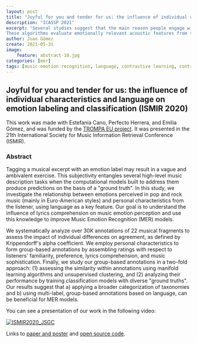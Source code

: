 ```yaml
---
layout: post
title: "Joyful for you and tender for us: the influence of individual characteristics and language on emotion labeling and classification"
description: "ICASSP 2021"
excerpt: "Several studies suggest that the main reason people engage with music is its emotional effect. This makes the idea of computational algorithms that can predict the emotions in music particularly intriguing and provocative. 
These algorithms evaluate emotionally relevant acoustic features from the audio signals, and correlate them with certain emotions that the music could convey, express or induce."
author: Juan Gómez
create: 2021-05-31
image:
    feature: abstract-10.jpg
categories: [mer]
tags: [music emotion recognition, language, contrastive learning, contrastive predictive coding]
---
```


## Joyful for you and tender for us: the influence of individual characteristics and language on emotion labeling and classification (ISMIR 2020)

This work was made with Estefanía Cano, Perfecto Herrera, and Emilia Gómez, and was funded by the [TROMPA EU project](https://trompamusic.eu/). It was presented in the 21th International Society for Music Information Retrieval Conference (ISMIR).
 
### Abstract

Tagging a musical excerpt with an emotion label may result in a vague and ambivalent exercise. This subjectivity entangles several high-level music description tasks when the computational models built to address them produce predictions on the basis of a "ground truth". In this study, we investigate the relationship between emotions perceived in pop and rock music (mainly in Euro-American styles) and personal characteristics from the listener, using language as a key feature. Our goal is to understand the influence of lyrics comprehension on music emotion perception and use this knowledge to improve Music Emotion Recognition (MER) models. 

We systematically analyze over 30K annotations of 22 musical fragments to assess the impact of individual differences on agreement, as defined by Krippendorff's alpha coefficient. We employ personal characteristics to form group-based annotations by assembling ratings with respect to listeners' familiarity, preference, lyrics comprehension, and music sophistication. Finally, we study our group-based annotations in a two-fold approach: (1) assessing the similarity within annotations using manifold learning algorithms and unsupervised clustering, and (2) analyzing their performance by training classification models with diverse "ground truths". Our results suggest that a) applying a broader categorization of taxonomies and b) using multi-label, group-based annotations based on language, can be beneficial for MER models.

You can see a presentation of our work in the following video:

[![ISMIR2020_JSGC](https://program.ismir2020.net/static/images/ISMIR-logo_Horizontal%20-%20Acronym%20only_RGB.jpg)](https://drive.google.com/file/d/1PF67gDMH8DVpfpqpNs9-Moz0sgRibvxm/view?usp=sharing)

Links to [paper and poster](https://program.ismir2020.net/poster_6-11.html) and [open source code](https://github.com/juansgomez87/agreement-emotion).

